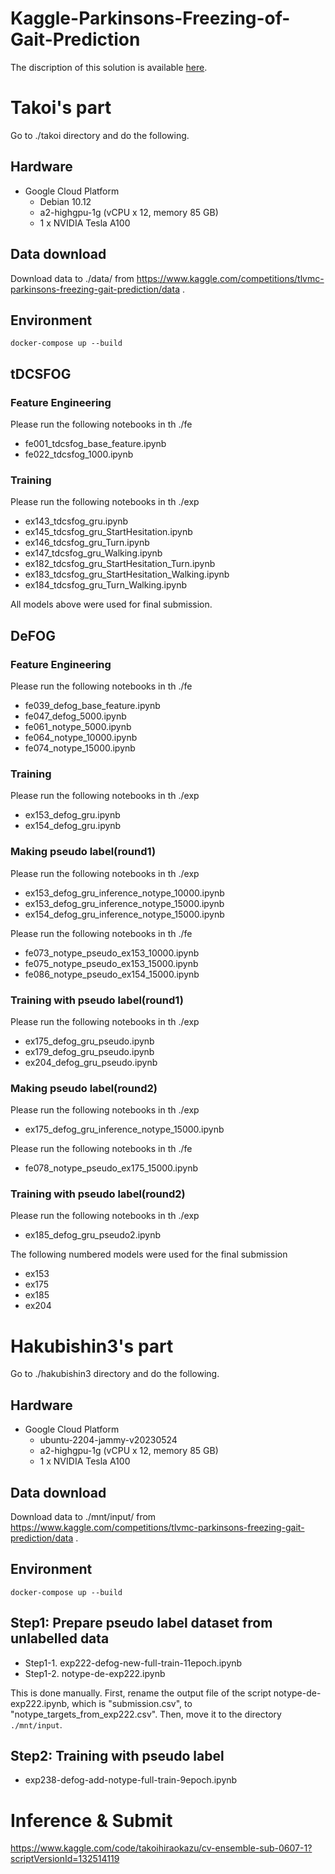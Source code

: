 # Kaggle-Parkinsons-Freezing-of-Gait-Prediction
The discription of this solution is available [here](https://www.kaggle.com/competitions/tlvmc-parkinsons-freezing-gait-prediction/discussion/416057).

# Takoi's part

Go to ./takoi directory and do the following.

## Hardware
- Google Cloud Platform
    - Debian 10.12
    - a2-highgpu-1g (vCPU x 12, memory 85 GB)
    - 1 x NVIDIA Tesla A100
## Data download
Download data to ./data/ from https://www.kaggle.com/competitions/tlvmc-parkinsons-freezing-gait-prediction/data .

## Environment

```
docker-compose up --build
```

## tDCSFOG

### Feature Engineering
Please run the following notebooks in th ./fe

- fe001_tdcsfog_base_feature.ipynb
- fe022_tdcsfog_1000.ipynb

### Training
Please run the following notebooks in th ./exp
- ex143_tdcsfog_gru.ipynb
- ex145_tdcsfog_gru_StartHesitation.ipynb
- ex146_tdcsfog_gru_Turn.ipynb
- ex147_tdcsfog_gru_Walking.ipynb
- ex182_tdcsfog_gru_StartHesitation_Turn.ipynb
- ex183_tdcsfog_gru_StartHesitation_Walking.ipynb
- ex184_tdcsfog_gru_Turn_Walking.ipynb

All models above were used for final submission.

## DeFOG

### Feature Engineering
Please run the following notebooks in th ./fe
- fe039_defog_base_feature.ipynb
- fe047_defog_5000.ipynb
- fe061_notype_5000.ipynb
- fe064_notype_10000.ipynb
- fe074_notype_15000.ipynb

### Training
Please run the following notebooks in th ./exp
- ex153_defog_gru.ipynb
- ex154_defog_gru.ipynb

### Making pseudo label(round1)
Please run the following notebooks in th ./exp
- ex153_defog_gru_inference_notype_10000.ipynb
- ex153_defog_gru_inference_notype_15000.ipynb
- ex154_defog_gru_inference_notype_15000.ipynb

Please run the following notebooks in th ./fe
- fe073_notype_pseudo_ex153_10000.ipynb
- fe075_notype_pseudo_ex153_15000.ipynb
- fe086_notype_pseudo_ex154_15000.ipynb

### Training with pseudo label(round1)
Please run the following notebooks in th ./exp
- ex175_defog_gru_pseudo.ipynb
- ex179_defog_gru_pseudo.ipynb
- ex204_defog_gru_pseudo.ipynb

### Making pseudo label(round2)
Please run the following notebooks in th ./exp
- ex175_defog_gru_inference_notype_15000.ipynb

Please run the following notebooks in th ./fe
- fe078_notype_pseudo_ex175_15000.ipynb

### Training with pseudo label(round2)
Please run the following notebooks in th ./exp
- ex185_defog_gru_pseudo2.ipynb

The following numbered models were used for the final submission
- ex153
- ex175
- ex185
- ex204


# Hakubishin3's part

Go to ./hakubishin3 directory and do the following.

## Hardware

- Google Cloud Platform
    - ubuntu-2204-jammy-v20230524
    - a2-highgpu-1g (vCPU x 12, memory 85 GB)
    - 1 x NVIDIA Tesla A100

## Data download

Download data to ./mnt/input/ from https://www.kaggle.com/competitions/tlvmc-parkinsons-freezing-gait-prediction/data .

## Environment

```
docker-compose up --build
```

## Step1: Prepare pseudo label dataset from unlabelled data

- Step1-1. exp222-defog-new-full-train-11epoch.ipynb
- Step1-2. notype-de-exp222.ipynb

This is done manually. First, rename the output file of the script notype-de-exp222.ipynb, which is "submission.csv", to "notype_targets_from_exp222.csv". Then, move it to the directory `./mnt/input`.

## Step2: Training with pseudo label

- exp238-defog-add-notype-full-train-9epoch.ipynb


# Inference & Submit
https://www.kaggle.com/code/takoihiraokazu/cv-ensemble-sub-0607-1?scriptVersionId=132514119
